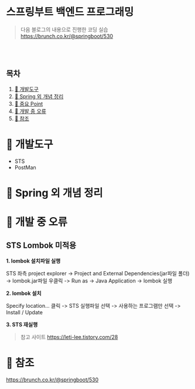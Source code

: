 <h1>스프링부트 백엔드 프로그래밍</h1>

> 다음 블로그의 내용으로 진행한 코딩 실습
https://brunch.co.kr/@springboot/530

<br><br>

## 목차
1. [🐾 개발도구](#-개발도구)
1. [🎈 Spring 외 개념 정리](#-Spring-외-개념-정리)
1. [🎈 중요 Point](#-중요-point)
1. [🤔 개발 중 오류](#-개발-중-오류)
1. [🤗 참조](#-참조)

# 🐾 개발도구
  - STS
  - PostMan

# 🎈 Spring 외 개념 정리


# 🤔 개발 중 오류
## STS Lombok 미적용
**1. lombok 설치파일 실행**

STS 좌측 project explorer -> Project and External Dependencies(jar파일 폴더)
-> lombok.jar파일 우클릭 -> Run as -> Java Application -> lombok 실행

**2. lombok 설치**

Specify location... 클릭 -> STS 실행파일 선택 -> 사용하는 프로그램만 선택 -> Install / Update

**3. STS 재실행**

>참고 사이트
>https://leti-lee.tistory.com/28




# 🤗 참조
https://brunch.co.kr/@springboot/530
